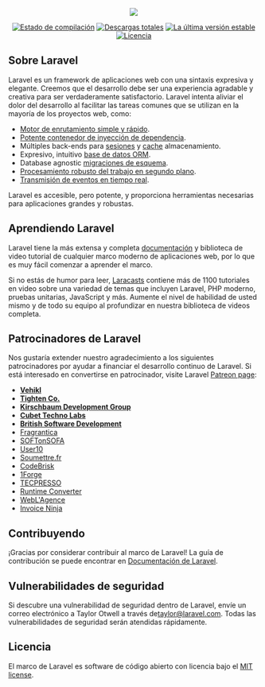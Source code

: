 <p align="center"><img src="https://laravel.com/assets/img/components/logo-laravel.svg"></p>

<p align="center">
<a href="https://travis-ci.org/laravel/framework"><img src="https://travis-ci.org/laravel/framework.svg" alt="Estado de compilación"></a>
<a href="https://packagist.org/packages/laravel/framework"><img src="https://poser.pugx.org/laravel/framework/d/total.svg" alt="Descargas totales"></a>
<a href="https://packagist.org/packages/laravel/framework"><img src="https://poser.pugx.org/laravel/framework/v/stable.svg" alt="La última versión estable"></a>
<a href="https://packagist.org/packages/laravel/framework"><img src="https://poser.pugx.org/laravel/framework/license.svg" alt="Licencia"></a>
</p>

## Sobre Laravel

Laravel es un framework de aplicaciones web con una sintaxis expresiva y elegante. Creemos que el desarrollo debe ser una experiencia agradable y creativa para ser verdaderamente satisfactorio. Laravel intenta aliviar el dolor del desarrollo al facilitar las tareas comunes que se utilizan en la mayoría de los proyectos web, como:

* [Motor de enrutamiento simple y rápido](https://laravel.com/docs/routing).
* [Potente contenedor de inyección de dependencia](https://laravel.com/docs/container).
* Múltiples back-ends para [sesiones](https://laravel.com/docs/session) y [cache](https://laravel.com/docs/cache) almacenamiento.
* Expresivo, intuitivo [base de datos ORM](https://laravel.com/docs/eloquent).
* Database agnostic [migraciones de esquema](https://laravel.com/docs/migrations).
* [Procesamiento robusto del trabajo en segundo plano](https://laravel.com/docs/queues).
* [Transmisión de eventos en tiempo real](https://laravel.com/docs/broadcasting).

Laravel es accesible, pero potente, y proporciona herramientas necesarias para aplicaciones grandes y robustas.

## Aprendiendo Laravel

Laravel tiene la más extensa y completa [documentación](https://laravel.com/docs) y biblioteca de video tutorial de cualquier marco moderno de aplicaciones web, por lo que es muy fácil comenzar a aprender el marco.

Si no estás de humor para leer, [Laracasts](https://laracasts.com) contiene más de 1100 tutoriales en video sobre una variedad de temas que incluyen Laravel, PHP moderno, pruebas unitarias, JavaScript y más. Aumente el nivel de habilidad de usted mismo y de todo su equipo al profundizar en nuestra biblioteca de videos completa.

## Patrocinadores de Laravel

Nos gustaría extender nuestro agradecimiento a los siguientes patrocinadores por ayudar a financiar el desarrollo continuo de Laravel. Si está interesado en convertirse en patrocinador, visite Laravel [Patreon page](https://patreon.com/taylorotwell):

* **[Vehikl](https://vehikl.com/)**
* **[Tighten Co.](https://tighten.co)**
* **[Kirschbaum Development Group](https://kirschbaumdevelopment.com)**
* **[Cubet Techno Labs](https://cubettech.com)**
* **[British Software Development](https://www.britishsoftware.co)**
* [Fragrantica](https://www.fragrantica.com)
* [SOFTonSOFA](https://softonsofa.com/)
* [User10](https://user10.com)
* [Soumettre.fr](https://soumettre.fr/)
* [CodeBrisk](https://codebrisk.com)
* [1Forge](https://1forge.com)
* [TECPRESSO](https://tecpresso.co.jp/)
* [Runtime Converter](http://runtimeconverter.com/)
* [WebL'Agence](https://weblagence.com/)
* [Invoice Ninja](https://www.invoiceninja.com)

## Contribuyendo

¡Gracias por considerar contribuir al marco de Laravel! La guía de contribución se puede encontrar en [Documentación de Laravel](https://laravel.com/docs/contributions).

## Vulnerabilidades de seguridad

Si descubre una vulnerabilidad de seguridad dentro de Laravel, envíe un correo electrónico a Taylor Otwell a través de[taylor@laravel.com](mailto:taylor@laravel.com). Todas las vulnerabilidades de seguridad serán atendidas rápidamente.

## Licencia

El marco de Laravel es software de código abierto con licencia bajo el [MIT license](https://opensource.org/licenses/MIT).
